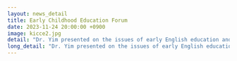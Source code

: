 ```yaml
---
layout: news_detail
title: Early Childhood Education Forum 
date: 2023-11-24 20:00:00 +0900
image: kicce2.jpg
detail: "Dr. Yim presented on the issues of early English education and brain development at the 2023 Early Childhood Education Forum. This forum was organized by the Ministry of education and the Korea institute of child care and education."
long_detail: "Dr. Yim presented on the issues of early English education and brain development at the 2023 Early Childhood Education Forum. This forum was organized by the Ministry of education and the Korea institute of child care and education."
---
```


